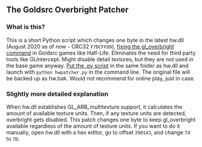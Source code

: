 ## The Goldsrc Overbright Patcher

### What is this?

This is a short Python script which changes one byte in the latest hw.dll (August 2020 as of now - CRC32 `F7DCFFD9`), [fixing the gl_overbright command](https://github.com/ValveSoftware/halflife/issues/230) in Goldsrc games like Half-Life. Eliminates the need for third party tools like GLIntercept. Might disable detail textures, but they are not used in the base game anyway. [Put the .py script](https://raw.githubusercontent.com/rowrawer/goldsrc-overbright-patcher/main/hwpatcher.py) in the same folder as hw.dll and launch with `python hwpatcher.py` in the command line. The original file will be backed up as hw.bak. Would not recommend for online play, just in case.

### Slightly more detailed explanation

When hw.dll establishes GL_ARB_multitexture support, it calculates the amount of available texture units. Then, if any texture units are detected, overbright gets disabled. This patch changes one byte to keep gl_overbright available regardless of the amount of texture units. If you want to do it manually, open hw.dll with a hex editor, go to offset `290143`, and change `74` to `7D`.
